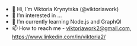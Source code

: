 - 👋 Hi, I’m Viktoria Krynytska (@viktoriawork)
- 👀 I’m interested in ...
- 🌱 I’m currently learning Node.js and GraphQl 
- 📫 How to reach me - viktoriawork2@gmail.com, https://www.linkedin.com/in/viktoria2/ 

<!---
viktoriawork/viktoriawork is a ✨ special ✨ repository because its `README.md` (this file) appears on your GitHub profile.
You can click the Preview link to take a look at your changes.
--->
